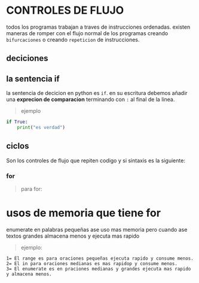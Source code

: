 # CONTROLES DE FLUJO
todos los programas trabajan a traves de instrucciones ordenadas.
existen maneras de romper con el flujo normal de los programas creando
`bifurcaciones` o creando 
`repeticion` de instrucciones.
## deciciones
## la sentencia if 
la sentencia de decicion en python es `if`. en su escritura debemos añadir una **exprecion de comparacion** terminando con  `:` al final de la linea.
> ejemplo

```python
if True:
    print("es verdad")
```
## ciclos
Son los controles de flujo que repiten codigo y si sintaxis es la siguiente:
### for
> para for:


# usos de memoria que tiene for 
enumerate en palabras pequeñas ase uso  mas memoria 
pero cuando ase textos grandes almacena menos y ejecuta mas rapido
>ejemplo:
```
1= El range es para oraciones pequeñas ejecuta rapido y consume menos.
2= El in para oraciones medianas es mas rapidop y consume menos.
3= El enumerate es en praciones medianas y grandes ejecuta mas rapido y almacena menos.
```

